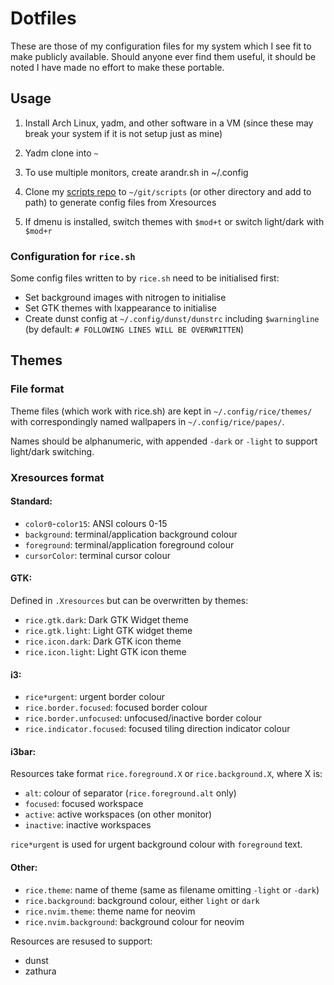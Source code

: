 # Dotfiles

These are those of my configuration files for my system which I see fit to make
publicly available. Should anyone ever find them useful, it should be noted I
have made no effort to make these portable.

## Usage

1. Install Arch Linux, yadm, and other software in a VM (since these may break
   your system if it is not setup just as mine)

2. Yadm clone into `~`

3. To use multiple monitors, create arandr.sh in ~/.config

4. Clone my [scripts repo](https://gitlab.com/liamvdvyver/scripts) to
   `~/git/scripts` (or other directory and add to path) to generate
   config files from Xresources


5. If dmenu is installed, switch themes with `$mod+t` or switch light/dark with
   `$mod+r`

### Configuration for `rice.sh`

Some config files written to by `rice.sh` need to be initialised first:

* Set background images with nitrogen to initialise
* Set GTK themes with lxappearance to initialise
* Create dunst config at `~/.config/dunst/dunstrc` including `$warningline` (by
  default: `# FOLLOWING LINES WILL BE OVERWRITTEN`)

## Themes

### File format

Theme files (which work with rice.sh) are kept in `~/.config/rice/themes/` with
correspondingly named wallpapers in `~/.config/rice/papes/`.

Names should be alphanumeric, with appended `-dark` or `-light` to support
light/dark switching.

### Xresources format

#### Standard:

* `color0`-`color15`: ANSI colours 0-15
* `background`: terminal/application background colour
* `foreground`: terminal/application foreground colour
* `cursorColor`: terminal cursor colour

#### GTK:

Defined in `.Xresources` but can be overwritten by themes:

* `rice.gtk.dark`: Dark GTK Widget theme
* `rice.gtk.light`: Light GTK widget theme
* `rice.icon.dark`: Dark GTK icon theme
* `rice.icon.light`: Light GTK icon theme

#### i3:

* `rice*urgent`: urgent border colour
* `rice.border.focused`: focused border colour
* `rice.border.unfocused`: unfocused/inactive border colour
* `rice.indicator.focused`: focused tiling direction indicator colour

#### i3bar:

Resources take format `rice.foreground.X` or `rice.background.X`, where X is:

* `alt`: colour of separator (`rice.foreground.alt` only)
* `focused`: focused workspace
* `active`: active workspaces (on other monitor)
* `inactive`: inactive workspaces

`rice*urgent` is used for urgent background colour with `foreground` text.

#### Other:

* `rice.theme`: name of theme (same as filename omitting `-light` or `-dark`)
* `rice.background`: background colour, either `light` or `dark`
* `rice.nvim.theme`: theme name for neovim
* `rice.nvim.background`: background colour for neovim

Resources are resused to support:

* dunst
* zathura
